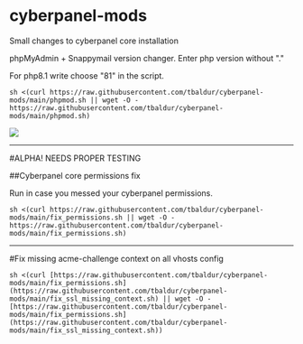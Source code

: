 # cyberpanel-mods
Small changes to cyberpanel core installation

phpMyAdmin + Snappymail version changer. Enter php version without "."

For php8.1 write choose "81" in the script.
```
sh <(curl https://raw.githubusercontent.com/tbaldur/cyberpanel-mods/main/phpmod.sh || wget -O - https://raw.githubusercontent.com/tbaldur/cyberpanel-mods/main/phpmod.sh)
```
![](https://community.cyberpanel.net/uploads/default/original/2X/0/00feaa708386036ce807b7d7b67c57230f2dfe45.png)

______________________________
#ALPHA! NEEDS PROPER TESTING

##Cyberpanel core permissions fix

Run in case you messed your cyberpanel permissions. 
```
sh <(curl https://raw.githubusercontent.com/tbaldur/cyberpanel-mods/main/fix_permissions.sh || wget -O - https://raw.githubusercontent.com/tbaldur/cyberpanel-mods/main/fix_permissions.sh)
```

______________________________
#Fix missing acme-challenge context on all vhosts config
```
sh <(curl [https://raw.githubusercontent.com/tbaldur/cyberpanel-mods/main/fix_permissions.sh](https://raw.githubusercontent.com/tbaldur/cyberpanel-mods/main/fix_ssl_missing_context.sh) || wget -O - [https://raw.githubusercontent.com/tbaldur/cyberpanel-mods/main/fix_permissions.sh](https://raw.githubusercontent.com/tbaldur/cyberpanel-mods/main/fix_ssl_missing_context.sh))
```
